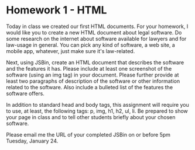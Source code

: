 # Homework 1 - HTML

Today in class we created our first HTML documents. For your homework, I would 
like you to create a new HTML document about legal software. Do some research 
on the internet about software available for lawyers and for law-usage in 
general.  You can pick any kind of software, a web site, a mobile app, 
whatever, just make sure it's law-related.

Next, using JSBin, create an HTML document that describes the software and the 
features it has. Please include at least one screenshot of the software (using 
an img tag)  in your document. Please further provide at least two paragraphs 
of description of the software or other information related to the software. 
Also include a bulleted list of the features the software offers.

In addition to standard head and body tags, this assignment will require you to 
use, at least, the following tags: p, img, h1, h2, ul, li. Be prepared to show 
your page in class and to tell other students briefly about your chosen 
software.

Please email me the URL of your completed JSBin on or before 5pm Tuesday, 
January 24.
